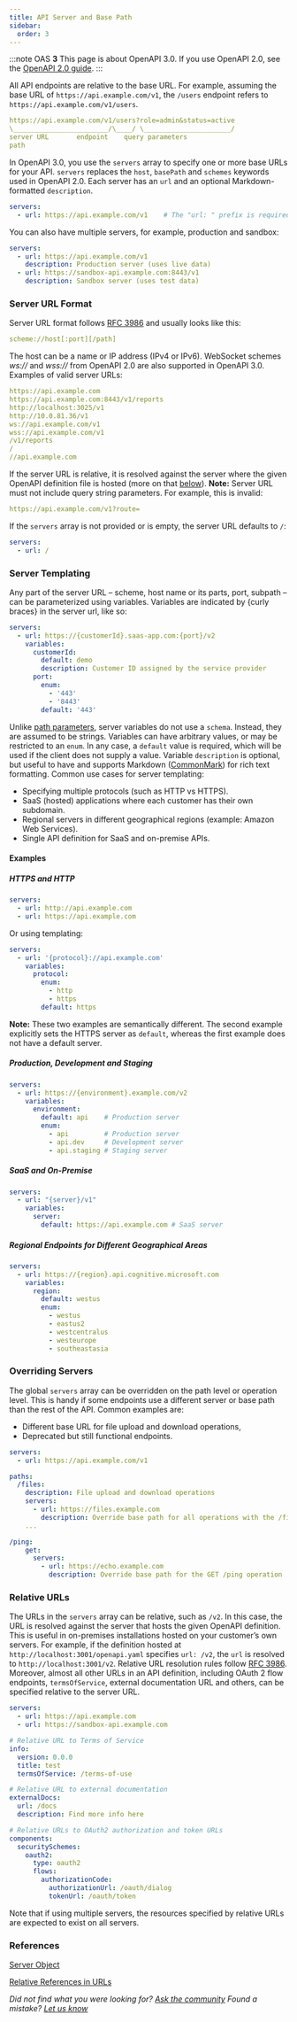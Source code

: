 ```yaml
---
title: API Server and Base Path
sidebar:
  order: 3
---
```


:::note
OAS **3** This page is about OpenAPI 3.0. If you use OpenAPI 2.0, see the [OpenAPI 2.0 guide](/docs/specification/v2_0/api-host-and-base-path/).
:::

All API endpoints are relative to the base URL. For example, assuming the base URL of `https://api.example.com/v1`, the `/users` endpoint refers to `https://api.example.com/v1/users`.

```yaml
https://api.example.com/v1/users?role=admin&status=active
\________________________/\____/ \______________________/
server URL       endpoint    query parameters
path
```

In OpenAPI 3.0, you use the `servers` array to specify one or more base URLs for your API. `servers` replaces the `host`, `basePath` and `schemes` keywords used in OpenAPI 2.0. Each server has an `url` and an optional Markdown-formatted `description`.

```yaml
servers:
  - url: https://api.example.com/v1    # The "url: " prefix is required
```

You can also have multiple servers, for example, production and sandbox:

```yaml
servers:
  - url: https://api.example.com/v1
    description: Production server (uses live data)
  - url: https://sandbox-api.example.com:8443/v1
    description: Sandbox server (uses test data)
```

### Server URL Format

Server URL format follows [RFC 3986](https://tools.ietf.org/html/rfc3986) and usually looks like this:

```yaml
scheme://host[:port][/path]
```

The host can be a name or IP address (IPv4 or IPv6). WebSocket schemes _ws://_ and _wss://_ from OpenAPI 2.0 are also supported in OpenAPI 3.0. Examples of valid server URLs:

```yaml
https://api.example.com
https://api.example.com:8443/v1/reports
http://localhost:3025/v1
http://10.0.81.36/v1
ws://api.example.com/v1
wss://api.example.com/v1
/v1/reports
/
//api.example.com
```

If the server URL is relative, it is resolved against the server where the given OpenAPI definition file is hosted (more on that [below](#relative-urls)). **Note:** Server URL must not include query string parameters. For example, this is invalid:

```yaml
https://api.example.com/v1?route=
```

If the `servers` array is not provided or is empty, the server URL defaults to `/`:

```yaml
servers:
  - url: /
```

### Server Templating

Any part of the server URL – scheme, host name or its parts, port, subpath – can be parameterized using variables. Variables are indicated by {curly braces} in the server url, like so:

```yaml
servers:
  - url: https://{customerId}.saas-app.com:{port}/v2
    variables:
      customerId:
        default: demo
        description: Customer ID assigned by the service provider
      port:
        enum:
          - '443'
          - '8443'
        default: '443'
```

Unlike [path parameters](/docs/specification/describing-parameters/#path), server variables do not use a `schema`. Instead, they are assumed to be strings. Variables can have arbitrary values, or may be restricted to an `enum`. In any case, a `default` value is required, which will be used if the client does not supply a value. Variable `description` is optional, but useful to have and supports Markdown ([CommonMark](http://commonmark.org/help/)) for rich text formatting. Common use cases for server templating:

- Specifying multiple protocols (such as HTTP vs HTTPS).
- SaaS (hosted) applications where each customer has their own subdomain.
- Regional servers in different geographical regions (example: Amazon Web Services).
- Single API definition for SaaS and on-premise APIs.

#### Examples

##### HTTPS and HTTP

```yaml
servers:
  - url: http://api.example.com
  - url: https://api.example.com
```

Or using templating:

```yaml
servers:
  - url: '{protocol}://api.example.com'
    variables:
      protocol:
        enum:
          - http
          - https
        default: https
```

**Note:** These two examples are semantically different. The second example explicitly sets the HTTPS server as `default`, whereas the first example does not have a default server.

##### Production, Development and Staging

```yaml
servers:
  - url: https://{environment}.example.com/v2
    variables:
      environment:
        default: api    # Production server
        enum:
          - api         # Production server
          - api.dev     # Development server
          - api.staging # Staging server
```

##### SaaS and On-Premise

```yaml
servers:
  - url: "{server}/v1"
    variables:
      server:
        default: https://api.example.com # SaaS server
```

##### Regional Endpoints for Different Geographical Areas

```yaml
servers:
  - url: https://{region}.api.cognitive.microsoft.com
    variables:
      region:
        default: westus
        enum:
          - westus
          - eastus2
          - westcentralus
          - westeurope
          - southeastasia
```

### Overriding Servers

The global `servers` array can be overridden on the path level or operation level. This is handy if some endpoints use a different server or base path than the rest of the API. Common examples are:

- Different base URL for file upload and download operations,
- Deprecated but still functional endpoints.

```yaml
servers:
  - url: https://api.example.com/v1

paths:
  /files:
    description: File upload and download operations
    servers:
      - url: https://files.example.com
        description: Override base path for all operations with the /files path
    ...

/ping:
    get:
      servers:
        - url: https://echo.example.com
          description: Override base path for the GET /ping operation
```

### Relative URLs

The URLs in the `servers` array can be relative, such as `/v2`. In this case, the URL is resolved against the server that hosts the given OpenAPI definition. This is useful in on-premises installations hosted on your customer’s own servers. For example, if the definition hosted at `http://localhost:3001/openapi.yaml` specifies `url: /v2`, the `url` is resolved to `http://localhost:3001/v2`. Relative URL resolution rules follow [RFC 3986](https://tools.ietf.org/html/rfc3986). Moreover, almost all other URLs in an API definition, including OAuth 2 flow endpoints, `termsOfService`, external documentation URL and others, can be specified relative to the server URL.

```yaml
servers:
  - url: https://api.example.com
  - url: https://sandbox-api.example.com

# Relative URL to Terms of Service
info:
  version: 0.0.0
  title: test
  termsOfService: /terms-of-use

# Relative URL to external documentation
externalDocs:
  url: /docs
  description: Find more info here

# Relative URLs to OAuth2 authorization and token URLs
components:
  securitySchemes:
    oauth2:
      type: oauth2
      flows:
        authorizationCode:
          authorizationUrl: /oauth/dialog
          tokenUrl: /oauth/token
```

Note that if using multiple servers, the resources specified by relative URLs are expected to exist on all servers.

### References

[Server Object](https://github.com/OAI/OpenAPI-Specification/blob/master/versions/3.0.3.md#server-object)

[Relative References in URLs](https://github.com/OAI/OpenAPI-Specification/blob/master/versions/3.0.3.md#relativeReferences)

_Did not find what you were looking for? [Ask the community](https://community.smartbear.com/t5/Swagger-Open-Source-Tools/bd-p/SwaggerOSTools)
Found a mistake? [Let us know](https://github.com/swagger-api/swagger.io/issues)_
